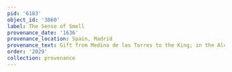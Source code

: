 ```yaml
---
pid: '6183'
object_id: '3860'
label: The Sense of Smell
provenance_date: '1636'
provenance_location: Spain, Madrid
provenance_text: Gift from Medina de las Torres to the King; in the Alcázar
order: '2029'
collection: provenance
---
```

